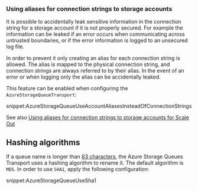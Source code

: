 ### Using aliases for connection strings to storage accounts

It is possible to accidentally leak sensitive information in the connection string for a storage account if it is not properly secured. For example the information can be leaked if an error occurs when communicating across untrusted boundaries, or if the error information is logged to an unsecured log file.

In order to prevent it only creating an alias for each connection string is allowed. The alias is mapped to the physical connection string, and connection strings are always referred to by their alias. In the event of an error or when logging only the alias can be accidentally leaked.

This feature can be enabled when configuring the `AzureStorageQueueTransport`:

snippet:AzureStorageQueueUseAccountAliasesInsteadOfConnectionStrings

See also [Using aliases for connection strings to storage accounts for Scale Out](/nservicebus/azure-storage-queues/multi-storageaccount-support.md#using-aliases-for-connection-strings-to-storage-accounts-for-scale-out)


## Hashing algorithms

If a queue name is longer than [63 characters](https://docs.microsoft.com/en-us/rest/api/storageservices/fileservices/Naming-Queues-and-Metadata), the Azure Storage Queues Transport uses a hashing algorithm to rename it. The default algorithm is `MD5`. In order to use `SHA1`, apply the following configuration:

snippet:AzureStorageQueueUseSha1